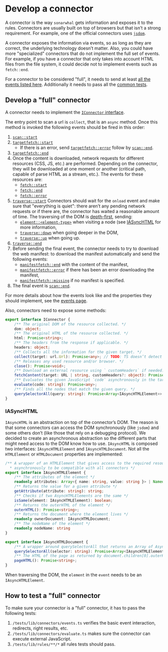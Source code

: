# Develop a connector

A connector is the way `sonarwhal` gets information and exposes it to the
rules. Connectors are usually built on top of browsers but that isn’t
a strong requirement. For example, one of the official connectors uses
[`jsdom`][jsdom].

A connector exposes the information via events, so as long as they
are correct, the underlying technology doesn’t matter. Also, you could
have more "specialized" connectors that do not implement the full set
of events. For example, if you have a connector that only takes into
account HTML files from the file system, it could decide not to
implement events such as `fetch::end`.

For a connector to be considered "full", it needs to send at least
[all the events listed here](./events.md). Additionally it needs to pass all
the [common tests](#how-to-test-a-full-connector).

## Develop a "full" connector

A connector needs to implement the [`IConnector` interface][iconnector interface].

The entry point to scan a url is `collect`, that is an `async` method.
Once this method is invoked the following events should be fired in
this order:

1. [`scan::start`](./events.md#scanstart)
1. [`targetfetch::start`](./events.md#targetfetchstart)
   * If there is an error, send [`targetfetch::error`](./events.md#targetfetcherror)
     follow by [`scan::end`](./events.md#targetfetchend).
1. [`targetfetch::end`](./events.md#targetfetchend)
1. Once the content is downloaded, network requests for different
   resources (CSS, JS, etc.) are performed. Depending on the connector,
   they will be downloaded at one moment or another (critical path,
   capable of parse HTML as a stream, etc.). The events for these
   resources are:
   * [`fetch::start`](./events.md#fetchstart)
   * [`fetch::end`](./events.md#fetchend)
   * [`fetch::error`](./events.md#fetcherror)
1. [`traverse::start`](./events.md#traversestart)
   Connectors should wait for the `onload` event and make sure that
   "everything is quiet": there aren’t any pending network requests
   or if there are, the connector has waited a reasonable amount of
   time. The traversing of the DOM is [depth-first][depth-first search],
   sending:
   * [`element::<element-type>`](./events.md#elementelement-type)
     when visiting a node (see [IASyncHTML](#iasynchtml) for more
     information,
   * [`traverse::down`](./events.md#traversedown) when going deeper
     in the DOM,
   * [`traverse::up`](./events.md#traverse::up) when going up.
1. [`traverse::end`](./events.md#traverse::end)
1. Before sending the final event, the connector needs to try to
   download the web manifest: to download the manifest automatically
   and send the following events:
   * [`manifestfetch::end`](./events.md#manifestfetchend) with the
     content of the manifest,
   * [`manifestfetch::error`](./events.md#manifestfetchend) if there
     has been an error downloading the manifest,
   * [`manifestfetch::missing`](./events.md#manifestfetchend) if no
     manifest is specified.
1. The final event is [`scan::end`](./events.md#scanend).

For more details about how the events look like and the properties they
should implement, see the [events page](./.events.md).

Also, connectors need to expose some methods:

```ts
export interface IConnector {
    /** The original DOM of the resource collected. */
    dom: object;
    /** The original HTML of the resource collected. */
    html: Promise<string>;
    /** The headers from the response if applicable. */
    headers: object;
    /** Collects all the information for the given target. */
    collect(target: url.Url): Promise<any>; // TODO: TS doesn’t detect correctly `pify` promises
    /** Releases any used resource and/or browser. */
    close(): Promise<void>;
    /** Download an external resource using ` customHeaders` if needed. */
    fetchContent(target: URL | string, customHeaders?: object): Promise<INetworkData>;
    /** Evaluates the given JavaScript `code` asynchronously in the target. */
    evaluate(code: string): Promise<any>;
    /** Finds all the nodes that match the given query. */
    querySelectorAll(query: string): Promise<Array<IAsyncHTMLElement>>
}
```

### IASyncHTML

`IAsyncHTML` is an abstraction on top of the connector’s DOM. The reason
is that some connectors can access the DOM synchronously (like `jsdom`)
and some others don’t (like those that rely on a debugging protocol).
We decided to create an asynchronous abstraction so the different parts
that might need access to the DOM know how to use. `IAsyncHTML` is
composed two interfaces: `IAsyncHTMLElement` and `IAsyncHTMLDocument`.
Not all the `HTMLElement` or `HTMLDocument` properties are implemented:

```ts
/** A wrapper of an HTMLElement that gives access to the required resources
  * asynchronously to be compatible with all connectors */
export interface IAsyncHTMLElement {
    /** The attributes of the element */
    readonly attributes: Array<{ name: string, value: string }> | NamedNodeMap;
    /** Returns the value for a given attribute */
    getAttribute(attribute: string): string;
    /** Checks if two AsyncHTMLElements are the same */
    isSame(element: IAsyncHTMLElement): boolean;
    /** Returns the outerHTML of the element */
    outerHTML(): Promise<string>;
    /** Returns the document where the element lives */
    readonly ownerDocument: IAsyncHTMLDocument;
    /** The nodeName of the element */
    readonly nodeName: string
}

export interface IAsyncHTMLDocument {
    /** A wrapper around querySelectorAll that returns an Array of AsyncHTMLElements instead of a NodeList */
    querySelectorAll(selector: string): Promise<Array<IAsyncHTMLElement>>
    /** The HTML of the page as returned by document.children[0].outerHTML or similar */
    pageHTML(): Promise<string>;
}
```

When traversing the DOM, the `element` in the `event` needs to be an
`IAsyncHTMLElement`.

## How to test a "full" connector

To make sure your connector is a "full" connector, it has to pass the
following tests:

1. `/tests/lib/connectors/events.ts` verifies the basic event interaction,
   redirects, right results, etc.
1. `/tests/lib/connectors/evaluate.ts` makes sure the connector can execute
   external JavaScript.
1. `/tests/lib/rules/**/*` all rules tests should pass.

<!-- Link labels: -->

[depth-first search]: https://en.wikipedia.org/wiki/Depth-first_search
[iconnector interface]: https://github.com/sonarwhal/sonarwhal/blob/master/src/lib/types/connector.ts
[jsdom]: https://github.com/tmpvar/jsdom
